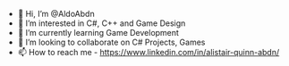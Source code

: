 - 👋 Hi, I’m @AldoAbdn
- 👀 I’m interested in C#, C++ and Game Design
- 🌱 I’m currently learning Game Development
- 💞️ I’m looking to collaborate on C# Projects, Games
- 📫 How to reach me - https://www.linkedin.com/in/alistair-quinn-abdn/

<!---
AldoAbdn/AldoAbdn is a ✨ special ✨ repository because its `README.md` (this file) appears on your GitHub profile.
You can click the Preview link to take a look at your changes.
--->
